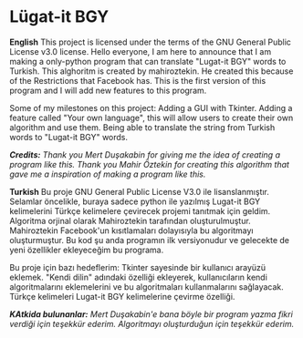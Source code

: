 # Lügat-it BGY
**English**
This project is licensed under the terms of the GNU General Public License v3.0 license.
Hello everyone, I am here to announce that I am making a only-python program that can translate "Lugat-it BGY" words to Turkish. This alghoritm is created by mahiroztekin. He created this because of the Restrictions that Facebook has. This is the first version of this program and I will add new features to this program.

Some of my milestones on this project:
Adding a GUI with Tkinter.
Adding a feature called "Your own language", this will allow users to create their own algorithm and use them.
Being able to translate the string from Turkish words to "Lugat-it BGY" words.

__*Credits:*__
*Thank you Mert Duşakabin for giving me the idea of creating a program like this.*
*Thank you Mahir Öztekin for creating this algorithm that gave me a inspiration of making a program like this.*

**Turkish**
Bu proje GNU General Public License V3.0 ile lisanslanmıştır.
Selamlar öncelikle, buraya sadece python ile yazılmış Lugat-it BGY kelimelerini Türkçe kelimelere çevirecek projemi tanıtmak için geldim. Algoritma orjinal olarak Mahiroztekin tarafından oluşturulmuştur. Mahiroztekin Facebook'un kısıtlamaları dolayısıyla bu algoritmayı oluşturmuştur. Bu kod şu anda programın ilk versiyonudur ve gelecekte de yeni özellikler ekleyeceğim bu programa.

Bu proje için bazı hedeflerim:
Tkinter sayesinde bir kullanıcı arayüzü eklemek.
"Kendi dilin" adındaki özelliği ekleyerek, kullanıcıların kendi algoritmalarını eklemelerini ve bu algoritmaları kullanmalarını sağlayacak.
Türkçe kelimeleri Lugat-it BGY kelimelerine çevirme özelliği.

__*KAtkida bulunanlar:*__
*Mert Duşakabin'e bana böyle bir program yazma fikri verdiği için teşekkür ederim.*
*Algoritmayı oluşturduğun için teşekkür ederim.*
